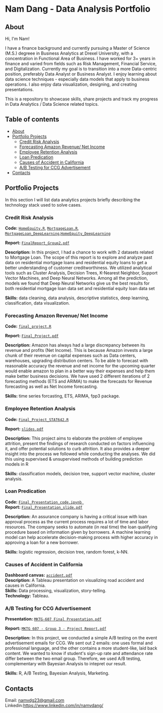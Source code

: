 # Nam Dang - Data Analysis Portfolio

## About

Hi, I'm Nam! 

I have a finance background and currently pursuing a Master of Science (M.S.) degreee in Business Analytics at Drexel University, with a concentration in Functional Area of Business. I have worked for 3+ years in finance and varied from fields such as Risk Management, Financial Service, and Digitalization. Currently my goal is to transition into a more Data-centric position, preferably Data Analyst or Business Analyst. I enjoy learning about data science techniques - especially data models that apply to business operations. I also enjoy data visualization, designing, and creating presentations.

This is a repository to showcase skills, share projects and track my progress in Data Analytics / Data Science related topics.

## Table of contents
- [About](#about)
- [Portfolio Projects](#portfolio-projects)
	+ [Credit Risk Analysis](#credit-risk-analysis)
	+ [Forecasting Amazon Revenue/ Net Income](#forecasting-amazon-revenue-net-income)
	+ [Employee Retention Analysis](#employee-retention-analysis)
	+ [Loan Predication](#loan-predication)
	+ [Causes of Accident in California](#causes-of-accident-in-california)
	+ [A/B Testing for CCG Advertisement](#A/B-Testing-for-CCG-Advertisement)
- [Contacts](#contacts)

## Portfolio Projects
In this section I will list data analytics projects briefly describing the technology stack used to solve cases.

### Credit Risk Analysis
**Code:** [`HomeEquity.R`](https://github.com/namdang23/data_analysis_portfolio/blob/00960e672b4b3e297e512ed3aa2f45bca24c8dbe/Project%20code/FinalProject_Group2_HomeEquity.R), [`MortgageLoan.R`](https://github.com/namdang23/data_analysis_portfolio/blob/831b40279df3dd8064fdda46cd7ac84d941f3205/Project%20code/FinalProject_Group2_MortgageLoan.R),
[`MortgageLoan_DeepLearning`](https://github.com/namdang23/data_analysis_portfolio/blob/831b40279df3dd8064fdda46cd7ac84d941f3205/Project%20code/FinalProject_Group2_MortgageLoan_DeepLearning.ipynb),[`HomeEquity_DeepLearning`](https://github.com/namdang23/data_analysis_portfolio/blob/75d15bc3d086f1019f348d502eab84fb0aefc351/Project%20code/FinalProject_Group2_HomeEquity_DeepLearning.ipynb)

**Report:** [`FinalReport_Group2.pdf`](https://github.com/namdang23/data_analysis_portfolio/blob/060c499234e69776e9c2a3b6303476c1eaa32088/Presentation/FinalReport_Group2.pdf)   

**Description:** In this project, I had a chance to work with 2 datasets related to Mortgage Loan. The scope of this report is to explore and analyze past data on residential mortgage loans and residential equity loans to get a better understanding of customer creditworthiness. We utilized analytical tools such as Cluster Analysis, Decision Trees, K-Nearest Neighbor, Support Vector Machines, and Deep Neural Networks. Among all the prediction, models we found that Deep Neural Networks give us the best results for both residential mortgage loan data set and residential equity loan data set  

**Skills:** data cleaning, data analysis, descriptive statistics, deep learning, classification, data visualization.  


### Forecasting Amazon Revenue/ Net Income
**Code:** [`final_project.R`](https://github.com/namdang23/data_analysis_portfolio/blob/8b2997e403f85d518e36f032743ca04d8f42371b/Project%20code/Final%20Project_Group1.pdf)    

**Report:** [`Final_Project.pdf`](https://github.com/namdang23/data_analysis_portfolio/blob/08a4ebdbc05d933667cd81e64e962dadad007740/Presentation/Final_Project_Group_1.pdf)   

**Description:** Amazon has always had a large discrepancy between its revenue and profits (Net Income). This is because Amazon invests a large chunk of their revenue on capital expenses such as Data centers, warehouses, upgrading distribution centers. To be able to forecast with reasonable accuracy the revenue and net income for the upcoming quarter would enable amazon to plan in a better way their expenses and help them make better business decisions. We have used 2 different iterations of 2 forecasting methods (ETS and ARIMA) to make the forecasts for Revenue forecasting as well as Net Income forecasting.    

**Skills:** time series forcasting, ETS, ARIMA, fpp3 package.    

### Employee Retention Analysis
**Code:** [`Final_Project_STAT642.R`](https://github.com/namdang23/data_analysis_portfolio/blob/05c535d6ece15d19e486977acc986710a6161dc8/Project%20code/STAT642%20-%20Final%20Project%20-%20Group%207.R)

**Report:** [`slides.pdf`](https://github.com/namdang23/data_analysis_portfolio/blob/f6c738ea36f396331ef616b4c8d8ef37f20619f5/Presentation/STAT642-%20Group7%20-%20Final%20Report.pdf)    

**Description:** This project aims to elaborate the problem of employee attrition, present the findings of research conducted on factors influencing it, and offer potential solutions to curb attrition. It also provides a deeper insight into the process we followed while conducting the analyses. We did this using supervised & unsupervised methods of building prediction models in R   

**Skills:** classification models, decision tree, support vector machine, cluster analysis.      

### Loan Predication
**Code:** [`Final_Presentation_code.ipynb `](https://github.com/namdang23/data_analysis_portfolio/blob/9ecd106a361a08dd03c23ec6d86fbe69775b5994/Project%20code/Group%202%20_%20Final%20Presentation%20_Code.ipynb)    
**Report:** [`Final_Presentation_slide.pdf`](https://github.com/namdang23/data_analysis_portfolio/blob/9ecd106a361a08dd03c23ec6d86fbe69775b5994/Presentation/Loan%20Predication%20Final.pdf)  

**Description:** An assurance company is having a critical issue with loan approval process as the current process requires a lot of time and labor resources. The company seeks to automate (in real time) the loan qualifying procedure based on information given by borrowers. A machine learning model can help accelerate decision-making process with higher accuracy in approving a loan for a new borrower.

**Skills:** logistic regression, decision tree, random forest, k-NN.     

### Causes of Accident in California 
**Dashboard canvas:** [`accident.pdf`](https://github.com/namdang23/data_analysis_portfolio/blob/05409262b18536c9a02b7235376ef9df333e01ef/Presentation/Accident%20final_Gp3.pdf)   
**Description:** A Tableau presentation on visualizing road accident and causes in California.    
**Skills:** Data processing, visualization, story-telling.    
**Technology:** Tableau.    

### A/B Testing for CCG Advertisement

**Presentation:** [`MKTG-607 Final Presentation.pdf`](https://github.com/namdang23/data_analysis_portfolio/blob/27fd966701b36f1829e9891dab89a55a075c000c/Presentation/MKTG-607%20Final%20Presentation.pdf) 

**Report:** [`MKTG 607 - Group 3 - Project Report.pdf`](https://github.com/namdang23/data_analysis_portfolio/blob/27fd966701b36f1829e9891dab89a55a075c000c/Presentation/MKTG%20607%20-%20Group%203%20-%20Project%20Report.pdf)

**Description:** In this project, we conducted a simple A/B testing on the event advertisement emails for CCG. We sent out 2 emails: one uses formal and professional language, and the other contains a more student-like, laid back content. We wanted to know if student's sign-up rate and attendance rate differ between the two email group. Therefore, we used A/B testing, complementary with Bayesian Analysis to intepret our result.   

**Skills:** R, A/B Testing, Bayesian Analysis, Marketing.  

## Contacts
Email: namvdg23@gmail.com
Linkedin:https://www.linkedin.com/in/namvdang/
